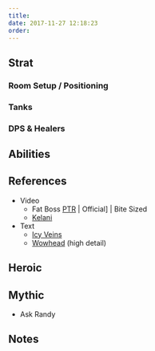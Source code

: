 ```yaml
---
title: 
date: 2017-11-27 12:18:23
order: 
---
```


## Strat
### Room Setup / Positioning


### Tanks

### DPS & Healers

## Abilities
    
## References

- Video
  - Fat Boss [PTR]() | Official] | Bite Sized
  - [Kelani]()
- Text
  - [Icy Veins]()
  - [Wowhead]() (high detail)


## Heroic

## Mythic
- Ask Randy

## Notes